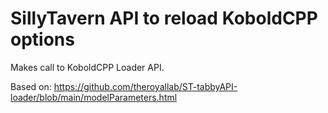 # SillyTavern API to reload KoboldCPP options
Makes call to KoboldCPP Loader API.

Based on: https://github.com/theroyallab/ST-tabbyAPI-loader/blob/main/modelParameters.html